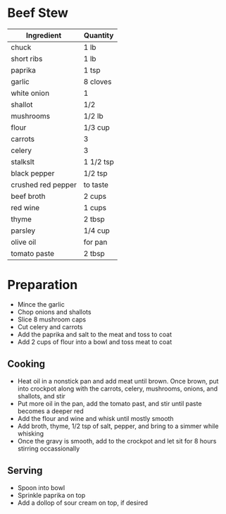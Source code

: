 # Beef Stew

| Ingredient | Quantity |
| ------------- | ----------- |
| chuck | 1 lb |
| short ribs | 1 lb |
| paprika | 1 tsp |
| garlic | 8 cloves |
| white onion | 1 |
| shallot | 1/2 |
| mushrooms | 1/2 lb |
| flour | 1/3 cup |
| carrots | 3 |
| celery | 3 |
| stalkslt | 1 1/2 tsp |
| black pepper | 1/2 tsp |
| crushed red pepper | to taste |
| beef broth | 2 cups | 
| red wine | 1 cups | 
| thyme | 2 tbsp |
| parsley | 1/4 cup |
| olive oil | for pan |
| tomato paste | 2 tbsp |

# Preparation

* Mince the garlic
* Chop onions and shallots
* Slice 8 mushroom caps
* Cut celery and carrots
* Add the paprika and salt to the meat and toss to coat
* Add 2 cups of flour into a bowl and toss meat to coat

## Cooking

* Heat oil in a nonstick pan and add meat until brown. Once brown, put into crockpot along with the carrots, celery, mushrooms, onions, and shallots, and stir
* Put more oil in the pan, add the tomato past, and stir until paste becomes a deeper red
* Add the flour and wine and whisk until mostly smooth
* Add broth, thyme, 1/2 tsp of salt, pepper, and bring to a simmer while whisking
* Once the gravy is smooth, add to the crockpot and let sit for 8 hours stirring occassionally

## Serving

* Spoon into bowl
* Sprinkle paprika on top
* Add a dollop of sour cream on top, if desired
